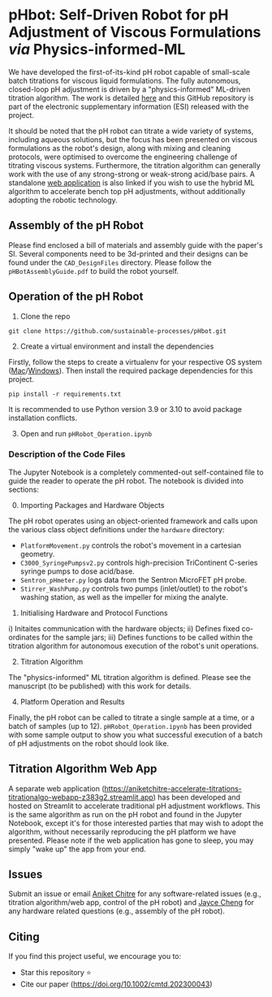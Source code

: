 # pHbot: Self-Driven Robot for pH Adjustment of Viscous Formulations *via* Physics-informed-ML

We have developed the first-of-its-kind pH robot capable of small-scale batch titrations for viscous liquid formulations. The fully autonomous, closed-loop pH adjustment is driven by a "physics-informed" ML-driven titration algorithm. The work is detailed [here](doi.org/10.1002/cmtd.202300043) and this GitHub repository is part of the electronic supplementary information (ESI) released with the project. 

It should be noted that the pH robot can titrate a wide variety of systems, including aqueous solutions, but the focus has been presented on viscous formulations as the robot's design, along with mixing and cleaning protocols, were optimised to overcome the engineering challenge of titrating viscous systems. Furthermore, the titration algorithm can generally work with the use of any strong-strong or weak-strong acid/base pairs. A standalone [web application](https://aniketchitre-accelerate-titrations-titrationalgo-webapp-z383g2.streamlit.app) is also linked if you wish to use the hybrid ML algorithm to accelerate bench top pH adjustments, without additionally adopting the robotic technology. 

## Assembly of the pH Robot

Please find enclosed a bill of materials and assembly guide with the paper's SI. Several components need to be 3d-printed and their designs can be found under the `CAD_DesignFiles` directory. Please follow the `pHBotAssemblyGuide.pdf` to build the robot yourself.

## Operation of the pH Robot 

1. Clone the repo

```console
git clone https://github.com/sustainable-processes/pHbot.git
```

2. Create a virtual environment and install the dependencies

Firstly, follow the steps to create a virtualenv for your respective OS system ([Mac](https://sourabhbajaj.com/mac-setup/Python/virtualenv.html)/[Windows](https://mothergeo-py.readthedocs.io/en/latest/development/how-to/venv-win.html)). Then install the required package dependencies for this project.

```console
pip install -r requirements.txt
```
It is recommended to use Python version 3.9 or 3.10 to avoid package installation conflicts.


3. Open and run `pHRobot_Operation.ipynb`

### Description of the Code Files

The Jupyter Notebook is a completely commented-out self-contained file to guide the reader to operate the pH robot. The notebook is divided into sections: 

0. Importing Packages and Hardware Objects

The pH robot operates using an object-oriented framework and calls upon the various class object definitions under the `hardware` directory:

* `PlatformMovement.py` controls the robot's movement in a cartesian geometry.
* `C3000_SyringePumpsv2.py` controls high-precision TriContinent C-series syringe pumps to dose acid/base.
* `Sentron_pHmeter.py` logs data from the Sentron MicroFET pH probe.
* `Stirrer_WashPump.py` controls two pumps (inlet/outlet) to the robot's washing station, as well as the impeller for mixing the analyte.

1. Initialising Hardware and Protocol Functions

i) Initaites communication with the hardware objects;
ii) Defines fixed co-ordinates for the sample jars;
iii) Defines functions to be called within the titration algorithm for autonomous execution of the robot's unit operations.

2. Titration Algorithm

The "physics-informed" ML titration algorithm is defined. Please see the manuscript (to be published) with this work for details.

4. Platform Operation and Results

Finally, the pH robot can be called to titrate a single sample at a time, or a batch of samples (up to 12). `pHRobot_Operation.ipynb` has been provided with some sample output to show you what successful execution of a batch of pH adjustments on the robot should look like. 

## Titration Algorithm Web App 

A separate web application (https://aniketchitre-accelerate-titrations-titrationalgo-webapp-z383g2.streamlit.app) has been developed and hosted on Streamlit to accelerate traditional pH adjustment workflows. This is the same algorithm as run on the pH robot and found in the Jupyter Notebook, except it's for those interested parties that may wish to adopt the algorithm, without necessarily reproducing the pH platform we have presented. Please note if the web application has gone to sleep, you may simply "wake up" the app from your end. 


## Issues 

Submit an issue or email [Aniket Chitre](ac2349@cantab.ac.uk) for any software-related issues (e.g., titration algorithm/web app, control of the pH robot) and [Jayce Cheng](jayce_cheng@imre.a-star.edu.sg) for any hardware related questions (e.g., assembly of the pH robot). 


## Citing

If you find this project useful, we encourage you to: 
* Star this repository &#11088;
* Cite our paper (https://doi.org/10.1002/cmtd.202300043)

